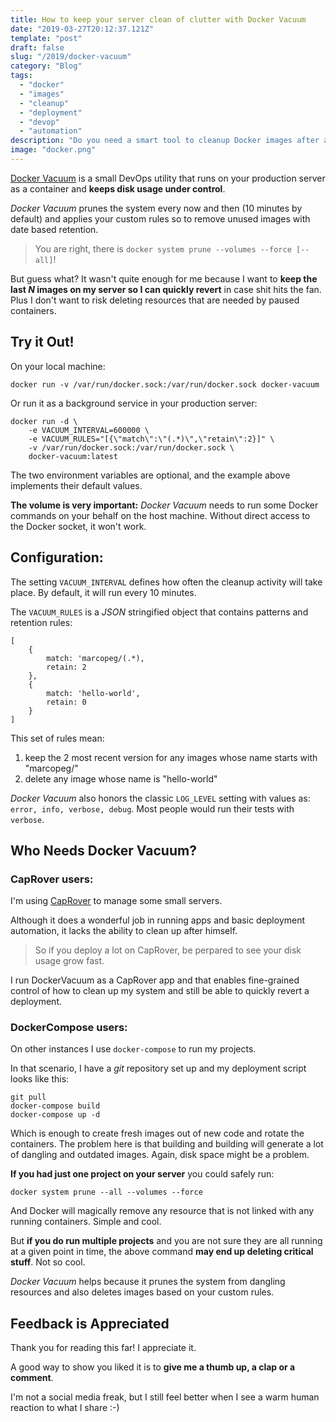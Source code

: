 ```yaml
---
title: How to keep your server clean of clutter with Docker Vacuum
date: "2019-03-27T20:12:37.121Z"
template: "post"
draft: false
slug: "/2019/docker-vacuum"
category: "Blog"
tags:
  - "docker"
  - "images"
  - "cleanup"
  - "deployment"
  - "devop"
  - "automation"
description: "Do you need a smart tool to cleanup Docker images after a new deployment? Maybe DOCKER SYSTEM PRUNE is not always enough? Read on!"
image: "docker.png"
---
```


[Docker Vacuum](https://hub.docker.com/r/marcopeg/docker-vacuum) is a small DevOps
utility that runs on your production server as a container and
**keeps disk usage under control**.

_Docker Vacuum_ prunes the system every now and then (10 minutes by default) and applies
your custom rules so to remove unused images with date based retention.

> You are right, there is `docker system prune --volumes --force [--all]`!

But guess what? It wasn't quite enough for me because I want to
**keep the last _N_ images on my server so I can quickly revert**
in case shit hits the fan. Plus I don't want to risk deleting resources that are
needed by paused containers.

## Try it Out!

On your local machine:

    docker run -v /var/run/docker.sock:/var/run/docker.sock docker-vacuum

Or run it as a background service in your production server:

    docker run -d \
        -e VACUUM_INTERVAL=600000 \
        -e VACUUM_RULES="[{\"match\":\"(.*)\",\"retain\":2}]" \
        -v /var/run/docker.sock:/var/run/docker.sock \
        docker-vacuum:latest

The two environment variables are optional, and the example above
implements their default values.

**The volume is very important:** _Docker Vacuum_ needs to run some Docker commands on your
behalf on the host machine. Without direct access to the Docker socket, it won't work.

## Configuration:

The setting `VACUUM_INTERVAL` defines how often the cleanup activity will take place.
By default, it will run every 10 minutes.

The `VACUUM_RULES` is a _JSON_ stringified object that contains patterns and retention
rules:

    [
        {
            match: 'marcopeg/(.*),
            retain: 2
        },
        {
            match: 'hello-world',
            retain: 0
        }
    ]

This set of rules mean:

1. keep the 2 most recent version for any images whose name starts with "marcopeg/"
2. delete any image whose name is "hello-world"

_Docker Vacuum_ also honors the classic `LOG_LEVEL` setting with values as:
`error, info, verbose, debug`. Most people would run their tests with `verbose`.

## Who Needs Docker Vacuum?

### CapRover users:

I'm using [CapRover](https://caprover.com/) to manage some small servers.

Although it does a wonderful job in running apps and basic deployment automation,
it lacks the ability to clean up after himself.

> So if you deploy a lot on CapRover,
> be perpared to see your disk usage grow fast.

I run DockerVacuum as a CapRover app and that enables fine-grained control of how
to clean up my system and still be able to quickly revert a deployment.

### DockerCompose users:

On other instances I use `docker-compose` to run my projects.

In that scenario, I have a _git_ repository set up and my deployment script looks like this:

    git pull
    docker-compose build
    docker-compose up -d

Which is enough to create fresh images out of new code and rotate the containers.
The problem here is that building and building will generate a lot of dangling
and outdated images. Again, disk space might be a problem.

**If you had just one project on your server** you could safely run:

    docker system prune --all --volumes --force

And Docker will magically remove any resource that is not linked with any running
containers. Simple and cool.

But **if you do run multiple projects** and you are not sure they are all running at a given
point in time, the above command **may end up deleting critical stuff**. Not so cool.

_Docker Vacuum_ helps because it prunes the system from dangling resources and also deletes
images based on your custom rules.

## Feedback is Appreciated

Thank you for reading this far!
I appreciate it.

A good way to show you liked it is to **give me a thumb up, a clap or a comment**.

I'm not a social media freak, but I still feel better when I see a warm
human reaction to what I share :-)
